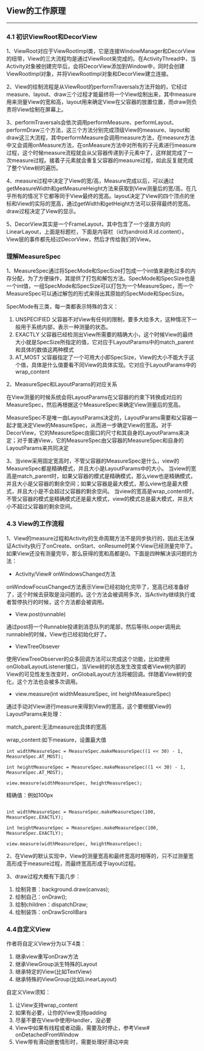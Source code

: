 ## View的工作原理
---

### 4.1 初识ViewRoot和DecorView

1、ViewRoot对应于ViewRootImpl类，它是连接WindowManager和DecorView的纽带，View的三大流程均是通过ViewRoot来完成的。在ActivityThread中，当Activity对象被创建完毕后，会将DecorView添加到Window中，同时会创建ViewRootImpl对象，并将ViewRootImpl对象和DecorView建立连接。

2、View的绘制流程是从ViewRoot的performTraversals方法开始的，它经过measure、layout、draw三个过程才能最终将一个View绘制出来，其中measure用来测量View的宽和高，layout用来确定View在父容器的放置位置，而draw则负责将View绘制在屏幕上。

3、performTraversals会依次调用performMeasure、performLayout、performDraw三个方法，这三个方法分别完成顶级View的measure、layout和draw这三大流程，其中performMeasure会调用measure方法，在measure方法中又会调用onMeasure方法，在onMeasure方法中对所有的子元素进行measure过程，这个时候measure流程就会从父容器传递到子元素中了，这样就完成了一次measure过程。接着子元素就会重复父容器的measure过程，如此反复就完成了整个View树的遍历。

4、measure过程中决定了View的宽/高，Measure完成以后，可以通过getMeasureWidth和getMeasureHeight方法来获取到View测量后的宽/高，在几乎所有的情况下它都等同于View最终的宽高。layout决定了View的四个顶点的坐标和View的实际的宽高，通过getWidth和getHeight方法可以获得最终的宽高。draw过程决定了View的显示。

5、DecorView其实是一个FrameLayout，其中包含了一个竖直方向的LinearLayout，上面是标题栏，下面是内容栏（id为android.R.id.content）。View层的事件都先经过DecorView，然后才传给我们的View。

### 理解MeasureSpec

1、MeasureSpec通过将SpecMode和SpecSize打包成一个int值来避免过多的内存分配，为了方便操作，其提供了打包和解包方法。SpecMode和SpecSize也是一个int值，一组SpecMode和SpecSize可以打包为一个MeasureSpec，而一个MeasureSpec可以通过解包的形式来得出其原始的SpecMode和SpecSize。

SpecMode有三类，每一类都表示特殊的含义：

1. UNSPECIFIED   父容器不对View有任何的限制，要多大给多大，这种情况下一般用于系统内部，表示一种测量的状态。
2. EXACTLY   父容器已经检测出View所需要的精确大小，这个时候View的最终大小就是SpecSize所指定的值，它对应于LayoutParams中的match_parent和具体的数值这两种模式
3. AT_MOST   父容器指定了一个可用大小即SpecSize，View的大小不能大于这个值，具体是什么值要看不同View的具体实现。它对应于LayoutParams中的wrap_content

2、MeasureSpec和LayoutParams的对应关系

在View测量的时候系统会将LayoutParams在父容器的约束下转换成对应的MeasureSpec，然后再根据这个MeasureSpec来确定View测量后的宽高。

MeasureSpec不是唯一由LayoutParams决定的，LayoutParams需要和父容器一起才能决定View的MeasureSpec，从而进一步确定View的宽高。对于DecorView，它的MeasureSpec由窗口的尺寸和其自身的LayoutParams来决定；对于普通View，它的MeasureSpec由父容器的MeasureSpec和自身的LayoutParams来共同决定

3、当view采用固定宽高时，不管父容器的MeasureSpec是什么，view的MeasureSpec都是精确模式，并且大小是LayoutParams中的大小。
当view的宽高是match_parent时，如果父容器的模式是精确模式，那么view也是精确模式，并且大小是父容器的剩余空间；如果父容器是最大模式，那么view也是最大模式，并且大小是不会超过父容器的剩余空间。
当view的宽高是wrap_content时，不管父容器的模式是精确模式还是最大模式，view的模式总是最大模式，并且大小不超过父容器的剩余空间。

### 4.3 View的工作流程

1、View的measure过程和Activity的生命周期方法不是同步执行的，因此无法保证Activity执行了onCreate、onStart、onResume时某个View已经测量完毕了。如果View还没有测量完毕，那么获得的宽和高都是0。下面是四种解决该问题的方法：

* Activity/View# onWindowsChanged方法

onWindowFocusChanged方法表示View已经初始化完毕了，宽高已经准备好了，这个时候去获取是没问题的。这个方法会被调用多次，当Activity继续执行或者暂停执行的时候，这个方法都会被调用。

* View.post(runnable)

通过post将一个Runnable投递到消息队列的尾部，然后等待Looper调用此runnable的时候，View也已经初始化好了。

* ViewTreeObsever

使用ViewTreeObserver的众多回调方法可以完成这个功能，比如使用onGlobalLayoutListener接口，当View树的状态发生改变或者View树内部的View的可见性发生改变时，onGlobalLayout方法将被回调。伴随着View树的变化，这个方法也会被多次调用。

* view.measure(int widthMeasureSpec, int heightMeasureSpec)

通过手动对View进行measure来得到View的宽高，这个要根据View的LayoutParams来处理：

match_parent:无法measure出具体的宽高

wrap_content:如下measure，设置最大值

```
int widthMeasureSpec = MeasureSpec.makeMeasureSpec((1 << 30) - 1, MeasureSpec.AT_MOST);

int heightMeasureSpec = MeasureSpec.makeMeasureSpec((1 << 30) - 1, MeasureSpec.AT_MOST);

view.measure(widthMeasureSpec, heightMeasureSpec);
```



精确值：例如100px

```

int widthMeasureSpec = MeasureSpec.makeMeasureSpec(100, MeasureSpec.EXACTLY);

int heightMeasureSpec = MeasureSpec.makeMeasureSpec(100, MeasureSpec.EXACTLY);

view.measure(widthMeasureSpec, heightMeasureSpec);
```


2、在View的默认实现中，View的测量宽高和最终宽高时相等的，只不过测量宽高形成于measure过程，而最终宽高形成于layout过程。

3、draw过程大概有下面几步：

1. 绘制背景：background.draw(canvas);
2. 绘制自己：onDraw();
3. 绘制children：dispatchDraw;
4. 绘制装饰：onDrawScrollBars

### 4.4自定义View

作者将自定义View分为以下4类：

1. 继承view重写onDraw方法
2. 继承ViewGroup派生特殊的Layout
3. 继承特定的View(比如TextView)
4. 继承特殊的ViewGroup(比如LinearLayout)

自定义View须知：

1. 让View支持wrap_content
2. 如果有必要，让你的View支持padding
3. 尽量不要在View中使用Handler，没必要
4. View中如果有线程或者动画，需要及时停止，参考View# onDetachedFromWindow
5. View带有滑动嵌套情形时，需要处理好滑动冲突











